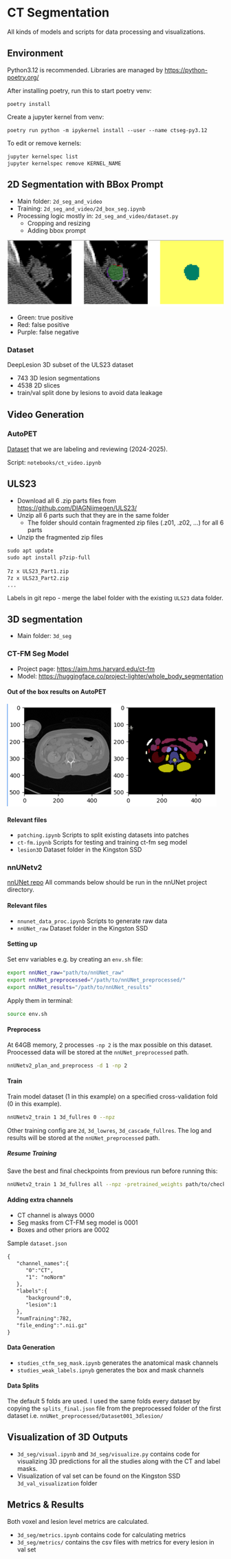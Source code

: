 # CT Segmentation
 All kinds of models and scripts for data processing and visualizations.


## Environment
Python3.12 is recommended. Libraries are managed by https://python-poetry.org/

After installing poetry, run this to start poetry venv:
```commandline
poetry install
```

Create a jupyter kernel from venv:
```commandline
poetry run python -m ipykernel install --user --name ctseg-py3.12
```

To edit or remove kernels:
```commandline
jupyter kernelspec list
jupyter kernelspec remove KERNEL_NAME
```
## 2D Segmentation with BBox Prompt
* Main folder: `2d_seg_and_video`
* Training: `2d_seg_and_video/2d_box_seg.ipynb`
* Processing logic mostly in: `2d_seg_and_video/dataset.py`
  * Cropping and resizing
  * Adding bbox prompt

![img.png](readme/2d_bbox_prompt_seg.png)
* Green: true positive
* Red: false positive
* Purple: false negative

### Dataset
DeepLesion 3D subset of the ULS23 dataset
* 743 3D lesion segmentations
* 4538 2D slices
* train/val split done by lesions to avoid data leakage


## Video Generation
### AutoPET
[Dataset](https://uppsala.app.box.com/folder/286456299982?s=t33kcqjifp0q23fv2zf0i58sz8njxcd7)
that we are labeling and reviewing (2024-2025).

Script: `notebooks/ct_video.ipynb`

## ULS23
* Download all 6 .zip parts files from https://github.com/DIAGNijmegen/ULS23/
* Unzip all 6 parts such that they are in the same folder 
  * The folder should contain fragmented zip files (.z01, .z02, ...) for all 6 parts
* Unzip the fragmented zip files

```commandline
sudo apt update
sudo apt install p7zip-full

7z x ULS23_Part1.zip
7z x ULS23_Part2.zip
...
```

Labels in git repo - merge the label folder with the existing `ULS23` data folder.

## 3D segmentation
* Main folder: `3d_seg`

### CT-FM Seg Model
* Project page: https://aim.hms.harvard.edu/ct-fm
* Model: https://huggingface.co/project-lighter/whole_body_segmentation 

#### Out of the box results on AutoPET
![img.png](readme/ct_fm_sample.png)

#### Relevant files
* `patching.ipynb` Scripts to split existing datasets into patches
* `ct-fm.ipynb` Scripts for testing and training ct-fm seg model
* `lesion3D` Dataset folder in the Kingston SSD

###  nnUNetv2
[nnUNet repo](https://github.com/MIC-DKFZ/nnUNet/blob/master/documentation/how_to_use_nnunet.md) 
All commands below should be run in the nnUNet project directory.

#### Relevant files
* `nnunet_data_proc.ipynb` Scripts to generate raw data
* `nnUNet_raw` Dataset folder in the Kingston SSD

#### Setting up
Set env variables e.g. by creating an `env.sh` file:
```bash
export nnUNet_raw="path/to/nnUNet_raw"
export nnUNet_preprocessed="/path/to/nnUNet_preprocessed/"
export nnUNet_results="/path/to/nnUNet_results"
```
Apply them in terminal:
```bash
source env.sh
```
#### Preprocess
At 64GB memory, 2 processes `-np 2` is the max possible on this dataset. Proocessed data will be stored at the `nnUNet_preprocessed` path.
```bash
nnUNetv2_plan_and_preprocess -d 1 -np 2
```


#### Train
Train model dataset (1 in this example) on a specified cross-validation fold (0 in this example).
```bash
nnUNetv2_train 1 3d_fullres 0 --npz
```
Other training config are `2d`, `3d_lowres`, `3d_cascade_fullres`. The log and results will be stored at the `nnUNet_preprocessed` path.


##### Resume Training
Save the best and final checkpoints from previous run before running this:
```bash
nnUNetv2_train 1 3d_fullres all --npz -pretrained_weights path/to/checkpoint.pth
```

#### Adding extra channels
* CT channel is always 0000
* Seg masks from CT-FM seg model is 0001
* Boxes and other priors are 0002

Sample `dataset.json`
```
{
   "channel_names":{
      "0":"CT",
      "1": "noNorm"
   },
   "labels":{
      "background":0,
      "lesion":1
   },
   "numTraining":782,
   "file_ending":".nii.gz"
}
```
#### Data Generation
* `studies_ctfm_seg_mask.ipynb` generates the anatomical mask channels
* `studies_weak_labels.ipnyb` generates the box and mask channels

#### Data Splits
The default 5 folds are used. I used the same folds every dataset
by copying the `splits_final.json` file from the preprocessed folder of the first
dataset i.e. `nnUNet_preprocessed/Dataset001_3dlesion/`


## Visualization of 3D Outputs
* `3d_seg/visual.ipynb` and `3d_seg/visualize.py` contains code for visualizing 3D 
predictions for all the studies along with the CT and label masks.
* Visualization of val set can be found on the Kingston SSD `3d_val_visualization` folder


## Metrics & Results
Both voxel and lesion level metrics are calculated.
* `3d_seg/metrics.ipynb` contains code for calculating metrics
* `3d_seg/metrics/` contains the csv files with metrics for every lesion in val set
